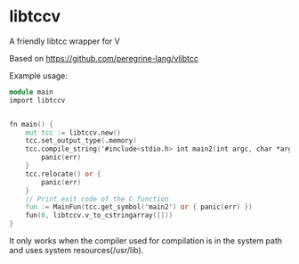 # libtccv
A friendly libtcc wrapper for V

Based on https://github.com/peregrine-lang/vlibtcc

Example usage:
```V
module main
import libtccv


fn main() {
	mut tcc := libtccv.new()
	tcc.set_output_type(.memory)
	tcc.compile_string('#include<stdio.h> int main2(int argc, char *argv[]) { printf("Hello World!"); return 0; }') or {
		panic(err)
	}
	tcc.relocate() or { 
		panic(err) 
  	}
	// Print exit code of the C function
	fun := MainFun(tcc.get_symbol('main2') or { panic(err) })
	fun(0, libtccv.v_to_cstringarray([]))
}
```
It only works when the compiler used for compilation is in the system path and uses system resources(/usr/lib).
